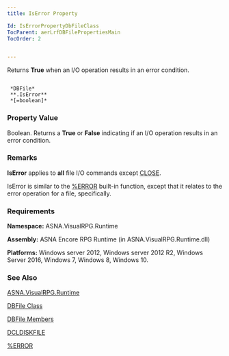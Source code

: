 ```yaml
---
title: IsError Property

Id: IsErrorPropertyDbFileClass
TocParent: aerLrfDBFilePropertiesMain
TocOrder: 2


---
```


Returns **True** when an I/O operation results in an error condition. 

```

 *DBFile* 
 **.IsError** 
 *[=boolean]*  
```

### Property Value
Boolean. Returns a **True** or **False** indicating if an I/O operation results in an error condition. 

### Remarks
**IsError** applies to **all** file I/O commands except [CLOSE](CLOSE.html). 

IsError is similar to the [%ERROR](ERROR_Function.html) built-in function, except that it relates to the error operation for a file, specifically. 

### Requirements
**Namespace:** ASNA.VisualRPG.Runtime 

**Assembly:** ASNA Encore RPG Runtime (in ASNA.VisualRPG.Runtime.dll) 

**Platforms:** Windows server 2012, Windows server 2012 R2, Windows Server 2016, Windows 7, Windows 8, Windows 10. 

### See Also
[ASNA.VisualRPG.Runtime](aerLrfRuntimeNamespace.html)

[DBFile Class](aerLrfDBFileClass.html)

[DBFile Members](aerLrfDBFileMembers.html)

[DCLDISKFILE](DCLDISKFILE.html)

[%ERROR](ERROR_Function.html) 
